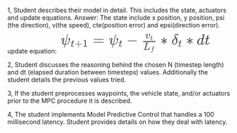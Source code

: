 1, Student describes their model in detail. This includes the state, actuators and update equations.
Answer: The state include x position, y position, psi (the direction), v(the speed), cte(position error) and epsi(direction error).
update equation: ![im1](https://github.com/peiyong86/CarND-MPC-Project/blob/master/im1.png)

2, Student discusses the reasoning behind the chosen N (timestep length) and dt (elapsed duration between timesteps) values. Additionally the student details the previous values tried.

3, If the student preprocesses waypoints, the vehicle state, and/or actuators prior to the MPC procedure it is described.

4, The student implements Model Predictive Control that handles a 100 millisecond latency. Student provides details on how they deal with latency.


